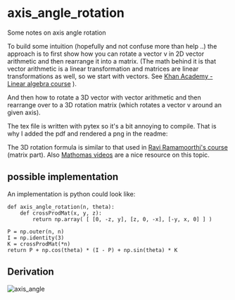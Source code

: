 # axis_angle_rotation
Some notes on axis angle rotation

To build some intuition (hopefully and not confuse more than help ..) the approach is to first show how you can rotate a vector v in 2D vector arithmetic and then rearrange it into a matrix.
(The math behind it is that vector arithmetic is a linear transformation and matrices are linear transformations as well, so we start with vectors. See [Khan Academy - Linear algebra course](https://www.khanacademy.org/math/linear-algebra/matrix-transformations/linear-transformations/v/linear-transformations) ).

And then how to rotate a 3D vector with vector arithmetic and then rearrange over to a 3D rotation matrix (which rotates a vector v around an given axis).

The tex file is written with pytex so it's a bit annoying to compile. That is why I added the pdf and rendered a png in the readme:

The 3D rotation formula is similar to that used in [Ravi Ramamoorthi's course](https://www.youtube.com/watch?v=LazSPnaoJ_Q&t=482s) (matrix part). Also [Mathomas videos](https://youtu.be/q-ESzg03mQc) are a nice resource on this topic.

## possible implementation
An implementation is python could look like:

    def axis_angle_rotation(n, theta):
        def crossProdMat(x, y, z):
            return np.array( [ [0, -z, y], [z, 0, -x], [-y, x, 0] ] )

    P = np.outer(n, n)
    I = np.identity(3)
    K = crossProdMat(*n)
    return P + np.cos(theta) * (I - P) + np.sin(theta) * K

## Derivation
![axis_angle](https://user-images.githubusercontent.com/22398803/148421252-5e125662-9c64-4ca9-9e4e-8e9a6f7e8baf.png)
